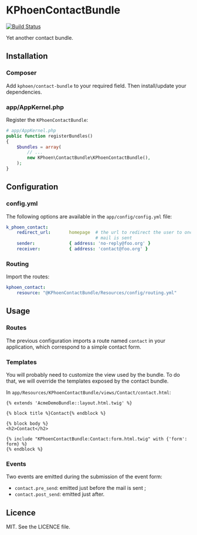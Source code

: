 # KPhoenContactBundle

[![Build Status](https://travis-ci.org/K-Phoen/KPhoenContactBundle.png?branch=master)](https://travis-ci.org/K-Phoen/KPhoenContactBundle)

Yet another contact bundle.

## Installation

### Composer

Add `kphoen/contact-bundle` to your required field. Then install/update your
dependencies.

### app/AppKernel.php

Register the `KPhoenContactBundle`:

```php
# app/AppKernel.php
public function registerBundles()
{
    $bundles = array(
        // ...
        new KPhoen\ContactBundle\KPhoenContactBundle(),
    );
}
```

## Configuration

### config.yml

The following options are available in the `app/config/config.yml` file:

```yaml
k_phoen_contact:
    redirect_url:       homepage  # the url to redirect the user to once the
                                  # mail is sent
    sender:             { address: 'no-reply@foo.org' }
    receiver:           { address: 'contact@foo.org' }
```

### Routing

Import the routes:

```yaml
kphoen_contact:
    resource: "@KPhoenContactBundle/Resources/config/routing.yml"
```

## Usage

### Routes

The previous configuration imports a route named `contact` in your application,
which correspond to a simple contact form.

### Templates

You will probably need to customize the view used by the bundle. To do that, we
will override the templates exposed by the contact bundle.

In `app/Resources/KPhoenContactBundle/views/Contact/contact.html`:

```jinja
{% extends 'AcmeDemoBundle::layout.html.twig' %}

{% block title %}Contact{% endblock %}

{% block body %}
<h2>Contact</h2>

{% include "KPhoenContactBundle:Contact:form.html.twig" with {'form': form} %}
{% endblock %}
```

### Events

Two events are emitted during the submission of the event form:

 * `contact.pre_send`: emitted just before the mail is sent ;
 * `contact.post_send`: emitted just after.

## Licence

MIT. See the LICENCE file.
